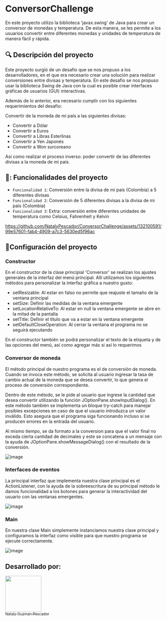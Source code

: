 # ConversorChallenge
En este proyecto utilizo la biblioteca 'javax.swing' de Java para crear un conversor de monedas y temperatura. De esta manera, se les permite a los usuarios convertir entre diferentes monedas y unidades de temperatura de manera fácil y rápida.



## :mag: Descripción del proyecto
Este proyecto surgió de un desafio que se nos propuso a los desarrolladores, en el que era necesario crear una solución para realizar conversiones entre divisas y temperatura. En este desafio se nos propuso usar la biblioteca Swing de Java con la cual es posible crear interfaces gráficas de usuarios (GUI) interactivas. 

 Además de lo anterior, era necesario cumplir con los siguientes requerimientos del desafio:

 Convertir de la moneda de mi país a las siguientes divisas: 
  - Convertir a Dólar
  - Convertir a Euros
  - Convertir a Libras Esterlinas
  - Convertir a Yen Japonés
  - Convertir a Won surcoreano

Así como realizar el proceso inverso: poder convertir de las diferentes divisas a la moneda de mi país. 



## 🔨: Funcionalidades del proyecto 
- `Funcionalidad 1`: Conversión entre la divisa de mi país (Colombia) a 5 diferentes divisas
- `Funcionalidad 2`: Conversión de 5 diferentes divisas a la divisa de mi país (Colombia)
- `Funcionalidad 3`: Extra: conversión entre diferentes unidades de temperatura como Celsius, Fahrenheit y Kelvin

https://github.com/NatalyPescador/ConversorChallenge/assets/132100591/99e57601-fab4-4909-a7c3-5630ed5f96ac



## :wrench:Configuración del proyecto

### Constructor

En el constructor de la clase principial 'Conversor' se realizan los ajustes generales de la interfaz del menú principal. Allí utilizamos los siguientes métodos para personalizar la interfaz gráfica a nuestro gusto:
- setResizable: Al estar en falso no permite que reajuste el tamaño de la ventana principal
- setSize: Definir las medidas de la ventana emergente
- setLocationRelativeTo: Al estar en null la ventana emergente se abre en la mitad de la pantalla
- setTitle: Definir el titulo que va a estar en la ventana emergente
- setDefaultCloseOperation: Al cerrar la ventana el programa no se seguirá ejecutando

En el constructor también se podrá personalizar el texto de la etiqueta y de las opciones del menú, así como agregar más si así lo requerimos 

### Conversor de moneda
El método principal de nuestro programa es el de conversión de moneda. Cuando se invoca este método, se solicita al usuario ingresar la tasa de cambio actual de la moneda que se desea convertir, lo que genera el proceso de conversión correspondiente.

Dentro de este método, se le pide al usuario que ingrese la cantidad que desea convertir utilizando la función JOptionPane.showInputDialog(). En este método también se implementa un bloque try-catch para manejar posibles excepciones en caso de que el usuario introduzca un valor inválido. Esto asegura que el programa siga funcionando incluso si se producen errores en la entrada del usuario. 

Al mismo tiempo, se da formato a la conversion para que el valor final no exceda cierta cantidad de decimales y este se concatena a un mensaje con la ayuda de JOptionPane.showMessageDialog() con el resultado de la conversión. 

![image](https://github.com/NatalyPescador/ConversorChallenge/assets/132100591/bd877276-822e-4c3a-bbb6-28255c03f4ce)


### Interfaces de eventos 
La principal interfaz que implementa nuestra clase principal es el ActionListener, con la ayuda de la sobreescritura de su principal método le damos funcionalidad a los botones para generar la interactividad del usuario con las ventanas emergentes.

![image](https://github.com/NatalyPescador/ConversorChallenge/assets/132100591/f2434f73-5ccb-4005-905a-f199078ce090)


### Main
En nuestra clase Main simplemente instanciamos nuestra clase principal y configuramos la interfaz como visible para que nuestro programa se ejecute correctamente. 

![image](https://github.com/NatalyPescador/ConversorChallenge/assets/132100591/cc7ff833-8e8f-4dc5-af6a-553c2e0021be)


## Desarrollado por:

[<img src="https://avatars.githubusercontent.com/u/132100591?v=4" width=115><br><sub>Nataly Guzman Pescador</sub>](https://github.com/NatalyPescador) 














